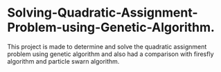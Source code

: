 # Solving-Quadratic-Assignment-Problem-using-Genetic-Algorithm.

This project is made to determine and solve the quadratic assignment problem using genetic algorithm and also had a comparison with firesfly algorithm and particle swarn algorithm.
